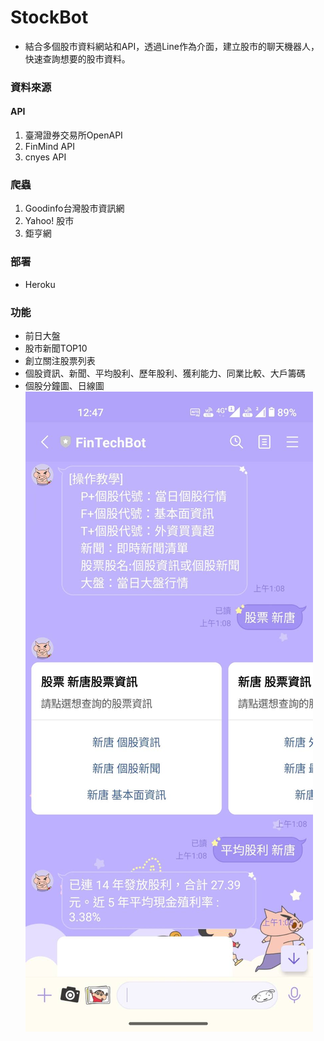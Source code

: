 # StockBot
- 結合多個股市資料網站和API，透過Line作為介面，建⽴股市的聊天機器⼈，快速查詢想要的股市資料。

### 資料來源
#### API
1. 臺灣證券交易所OpenAPI
2. FinMind API
3. cnyes API
### 爬蟲
1. Goodinfo台灣股市資訊網
2. Yahoo! 股市
3. 鉅亨網

### 部署
- Heroku

### 功能
- 前日大盤
- 股市新聞TOP10
- 創立關注股票列表
- 個股資訊、新聞、平均股利、歷年股利、獲利能力、同業比較、大戶籌碼
- 個股分鐘圖、日線圖  
![Proposed Methodology](./figure/Stockbot.jpg)
